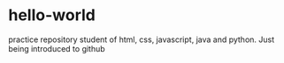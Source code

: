 # hello-world
practice repository
student of html, css, javascript, java and python. Just being introduced to github

